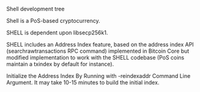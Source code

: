 
Shell development tree

Shell is a PoS-based cryptocurrency.

SHELL is dependent upon libsecp256k1.

SHELL includes an Address Index feature, based on the address index API (searchrawtransactions RPC command) implemented in Bitcoin Core but modified implementation to work with the SHELL codebase (PoS coins maintain a txindex by default for instance).

Initialize the Address Index By Running with -reindexaddr Command Line Argument.  It may take 10-15 minutes to build the initial index.


